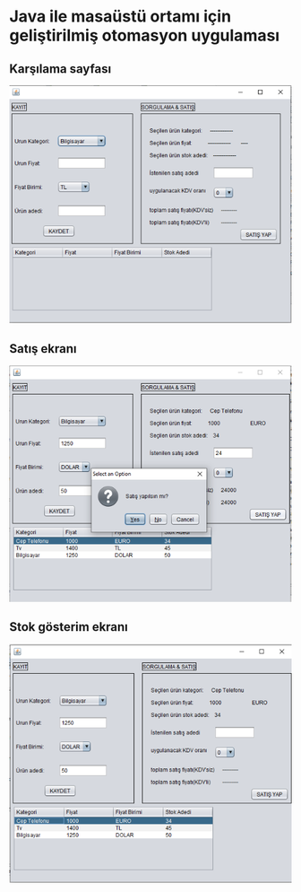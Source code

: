 # Java ile masaüstü ortamı için geliştirilmiş otomasyon uygulaması    
  
## Karşılama sayfası  
![karsilama](https://github.com/alperenkbd/JAVA-ELEKTRIK-FIRMASI-OTOMASYONU/blob/master/screenshots/Ekran%20Al%C4%B1nt%C4%B1s%C4%B10.PNG)  
  
## Satış ekranı  
![satis](https://github.com/alperenkbd/JAVA-ELEKTRIK-FIRMASI-OTOMASYONU/blob/master/screenshots/Ekran%20Al%C4%B1nt%C4%B1s%C4%B1.PNG)  
  
## Stok gösterim ekranı  
![stok](https://github.com/alperenkbd/JAVA-ELEKTRIK-FIRMASI-OTOMASYONU/blob/master/screenshots/Ekran%20Al%C4%B1nt%C4%B1s%C4%B12.PNG)  
